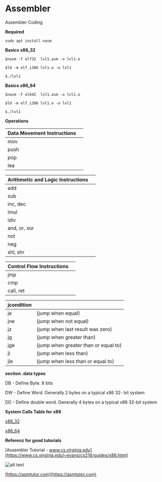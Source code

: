 # Assembler
Assembler Coding

**Required**

`sudo apt install nasm`


**Basics x86_32**

`$nasm -f elf32  lvl1.asm -o lvl1.o`

`$ld -m elf_i386 lvl1.o -o lvl1`

`$./lvl1`

**Basics x86_64**

`$nasm -f el642  lvl1.asm -o lvl1.o`

`$ld -m elf_i386 lvl1.o -o lvl1`

`$./lvl1`


**Operations**

| Data Movement Instructions |  |
| ------------- | ------------- |
| mov |   |
| push |   |
| pop |   |
| lea |   |

| Arithmetic and Logic Instructions |  |
| ------------- | ------------- |
| add |   |
| sub |   |
| inc, dec |   |
| imul |   |
| idiv |   |
|and, or, xor |   |
| not |   |
|neg||
|shl, shr||

|Control Flow Instructions||
| ------------- | ------------- |
|jmp||
|cmp||
|call, ret||

|jcondition||
| ------------- | ------------- |
|je <label> |(jump when equal)|
|jne <label>|(jump when not equal)|
|jz <label> |(jump when last result was zero)|
|jg <label> |(jump when greater than)|
|jge <label>|(jump when greater than or equal to)|
|jl <label> |(jump when less than)|
|jle <label>|(jump when less than or equal to)|

**section .data types**

DB - Define Byte. 8 bits

DW - Define Word. Generally 2 bytes on a typical x86 32-
bit system

DD - Define double word. Generally 4 bytes on a typical x86 32-bit system


**System Calls Table for x86**

[x86_32](https://syscalls.kernelgrok.com/)

[x86_64](https://blog.rchapman.org/posts/Linux_System_Call_Table_for_x86_64/)

**Referenz for good tutorials**

[Assembler Tutorial - www.cs.virginia.edu](https://www.cs.virginia.edu/~evans/cs216/guides/x86.html)

![alt text](https://www.cs.virginia.edu/~evans/cs216/guides/x86-registers.png)

[https://asmtutor.com](https://asmtutor.com)
